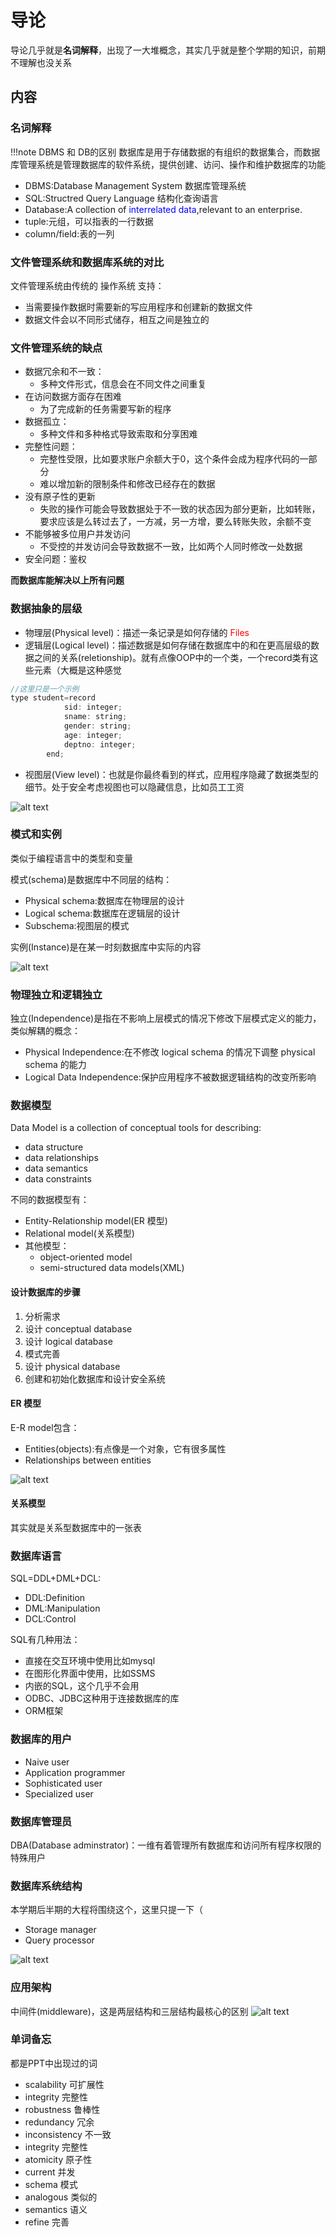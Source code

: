 # 导论

导论几乎就是**名词解释**，出现了一大堆概念，其实几乎就是整个学期的知识，前期不理解也没关系

## 内容

### 名词解释

!!!note DBMS 和 DB的区别
    数据库是用于存储数据的有组织的数据集合，而数据库管理系统是管理数据库的软件系统，提供创建、访问、操作和维护数据库的功能

* DBMS:Database Management System 数据库管理系统
* SQL:Structred Query Language 结构化查询语言
* Database:A collection of <font color=blue>interrelated data</font>,relevant to an enterprise.
* tuple:元组，可以指表的一行数据
* column/field:表的一列

### 文件管理系统和数据库系统的对比

文件管理系统由传统的 操作系统 支持：

* 当需要操作数据时需要新的写应用程序和创建新的数据文件
* 数据文件会以不同形式储存，相互之间是独立的

### 文件管理系统的缺点

* 数据冗余和不一致：
  * 多种文件形式，信息会在不同文件之间重复
* 在访问数据方面存在困难
  * 为了完成新的任务需要写新的程序
* 数据孤立：
  * 多种文件和多种格式导致索取和分享困难
* 完整性问题：
  * 完整性受限，比如要求账户余额大于0，这个条件会成为程序代码的一部分
  * 难以增加新的限制条件和修改已经存在的数据
* 没有原子性的更新
  * 失败的操作可能会导致数据处于不一致的状态因为部分更新，比如转账，要求应该是么转过去了，一方减，另一方增，要么转账失败，余额不变
* 不能够被多位用户并发访问
  * 不受控的并发访问会导致数据不一致，比如两个人同时修改一处数据
* 安全问题：鉴权

**而数据库能解决以上所有问题**

### 数据抽象的层级

* 物理层(Physical level)：描述一条记录是如何存储的 <font color=red>Files</font>
* 逻辑层(Logical level)：描述数据是如何存储在数据库中的和在更高层级的数据之间的关系(reletionship)。就有点像OOP中的一个类，一个record类有这些元素（大概是这种感觉

```C++
//这里只是一个示例
type student=record
            sid: integer;
            sname: string;
            gender: string;
            age: integer;
            deptno: integer;
        end;
```

* 视图层(View level)：也就是你最终看到的样式，应用程序隐藏了数据类型的细节。处于安全考虑视图也可以隐藏信息，比如员工工资

![alt text](images/view_level.png)

### 模式和实例

类似于编程语言中的类型和变量

模式(schema)是数据库中不同层的结构：

* Physical schema:数据库在物理层的设计
* Logical schema:数据库在逻辑层的设计
* Subschema:视图层的模式

实例(Instance)是在某一时刻数据库中实际的内容

![alt text](images/schema.png)

### 物理独立和逻辑独立

独立(Independence)是指在不影响上层模式的情况下修改下层模式定义的能力，类似解耦的概念：

* Physical Independence:在不修改 logical schema 的情况下调整 physical schema 的能力
* Logical Data Independence:保护应用程序不被数据逻辑结构的改变所影响

### 数据模型

Data Model is a collection of conceptual tools for describing:

* data structure
* data relationships
* data semantics
* data constraints

不同的数据模型有：

* Entity-Relationship model(ER 模型)
* Relational model(关系模型)
* 其他模型：
  * object-oriented model
  * semi-structured data models(XML)

#### 设计数据库的步骤

1. 分析需求
2. 设计 conceptual database
3. 设计 logical database
4. 模式完善
5. 设计 physical database
6. 创建和初始化数据库和设计安全系统

#### ER 模型

E-R model包含：

* Entities(objects):有点像是一个对象，它有很多属性
* Relationships between entities

![alt text](images/ER_model.png)

#### 关系模型

其实就是关系型数据库中的一张表

### 数据库语言

SQL=DDL+DML+DCL:

* DDL:Definition
* DML:Manipulation
* DCL:Control

SQL有几种用法：

* 直接在交互环境中使用比如mysql
* 在图形化界面中使用，比如SSMS
* 内嵌的SQL，这个几乎不会用
* ODBC、JDBC这种用于连接数据库的库
* ORM框架

### 数据库的用户

* Naive user
* Application programmer
* Sophisticated user
* Specialized user

### 数据库管理员

DBA(Database adminstrator)：一维有着管理所有数据库和访问所有程序权限的特殊用户

### 数据库系统结构

本学期后半期的大程将围绕这个，这里只提一下（

* Storage manager
* Query processor

![alt text](images/system_design.png)

### 应用架构

中间件(middleware)，这是两层结构和三层结构最核心的区别
![alt text](images/middleware.png)

### 单词备忘

都是PPT中出现过的词

* scalability 可扩展性
* integrity 完整性
* robustness 鲁棒性
* redundancy 冗余
* inconsistency 不一致
* integrity 完整性
* atomicity 原子性
* current 并发
* schema 模式
* analogous 类似的
* semantics 语义
* refine 完善
